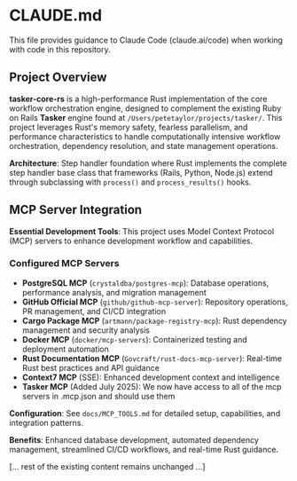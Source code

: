 # CLAUDE.md

This file provides guidance to Claude Code (claude.ai/code) when working with code in this repository.

## Project Overview

**tasker-core-rs** is a high-performance Rust implementation of the core workflow orchestration engine, designed to complement the existing Ruby on Rails **Tasker** engine found at `/Users/petetaylor/projects/tasker/`. This project leverages Rust's memory safety, fearless parallelism, and performance characteristics to handle computationally intensive workflow orchestration, dependency resolution, and state management operations.

**Architecture**: Step handler foundation where Rust implements the complete step handler base class that frameworks (Rails, Python, Node.js) extend through subclassing with `process()` and `process_results()` hooks.

## MCP Server Integration

**Essential Development Tools**: This project uses Model Context Protocol (MCP) servers to enhance development workflow and capabilities.

### Configured MCP Servers
- **PostgreSQL MCP** (`crystaldba/postgres-mcp`): Database operations, performance analysis, and migration management
- **GitHub Official MCP** (`github/github-mcp-server`): Repository operations, PR management, and CI/CD integration  
- **Cargo Package MCP** (`artmann/package-registry-mcp`): Rust dependency management and security analysis
- **Docker MCP** (`docker/mcp-servers`): Containerized testing and deployment automation
- **Rust Documentation MCP** (`Govcraft/rust-docs-mcp-server`): Real-time Rust best practices and API guidance
- **Context7 MCP** (SSE): Enhanced development context and intelligence
- **Tasker MCP** (Added July 2025): We now have access to all of the mcp servers in .mcp.json and should use them

**Configuration**: See `docs/MCP_TOOLS.md` for detailed setup, capabilities, and integration patterns.

**Benefits**: Enhanced database development, automated dependency management, streamlined CI/CD workflows, and real-time Rust guidance.

[... rest of the existing content remains unchanged ...]